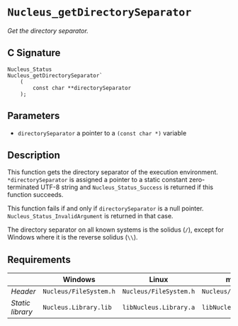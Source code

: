 # `Nucleus_getDirectorySeparator`
*Get the directory separator.*

## C Signature
```
Nucleus_Status
Nucleus_getDirectorySeparator`
    (
        const char **directorySeparator
    );
```

## Parameters
- `directorySeparator` a pointer to a `(const char *)` variable

## Description
This function gets the directory separator of the execution environment.
`*directorySeparator` is assigned a pointer to a static constant zero-terminated UTF-8 string
and `Nucleus_Status_Success` is returned if this function succeeds.

This function fails if and only if `directorySeparator` is a null pointer.
`Nucleus_Status_InvalidArgument` is returned in that case.

The directory separator on all known systems is the solidus (`/`), except for Windows where it is the reverse solidus (`\\`).

## Requirements

|                      | Windows                  | Linux                     | macOS                  |
|----------------------|--------------------------|---------------------------|-------------------------
| *Header*             | `Nucleus/FileSystem.h`   | `Nucleus/FileSystem.h`    | `Nucleus/FileSystem.h` |
| *Static library*     | `Nucleus.Library.lib`    | `libNucleus.Library.a`    | `libNucleus.Library.a` |
